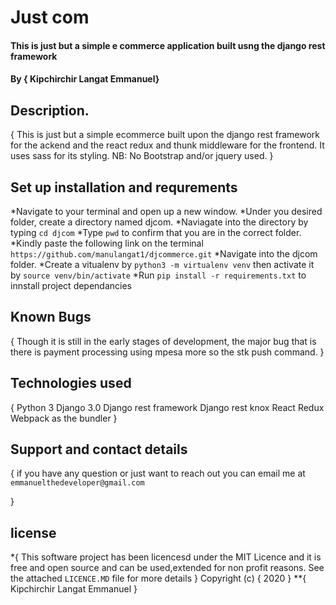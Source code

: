 # Just com
#### This is just but a simple e commerce application built usng the django rest framework 
#### By **{ Kipchirchir Langat   Emmanuel}**
## Description.
{
    This is just but a simple ecommerce built upon the django rest framework for the ackend and the react redux and thunk middleware for the frontend.
    It uses sass for its styling.
    NB: No Bootstrap and/or jquery used.
}
## Set up installation and requrements
*Navigate to your terminal and open up a new window.
*Under you desired folder, create a directory named djcom. 
*Naviagate into the directory by typing `cd djcom`
*Type `pwd` to confirm that you are in the correct folder.
*Kindly paste the following link on the terminal `https://github.com/manulangat1/djcommerce.git`
*Navigate into the djcom folder.
*Create a vitualenv by `python3 -m virtualenv venv` then activate it by `source venv/bin/activate`
*Run `pip install -r requirements.txt` to innstall project dependancies

## Known Bugs
{
    Though it is still in the early stages of development, the major bug that is there is payment processing using mpesa more so the stk push command.
}
## Technologies used
{
    Python 3
    Django 3.0 
    Django rest framework 
    Django rest knox
    React 
    Redux
    Webpack as the bundler
}
## Support and contact details
{
    if you have any question or just want to reach out 
    you can email me at 
    `emmanuelthedeveloper@gmail.com`

}
## license
*{
    This software project has been licencesd under the MIT Licence and it is free and open source and can be used,extended for non profit reasons. See the attached `LICENCE.MD` file for more details
}
Copyright (c) { 2020 } **{
    Kipchirchir Langat Emmanuel
}